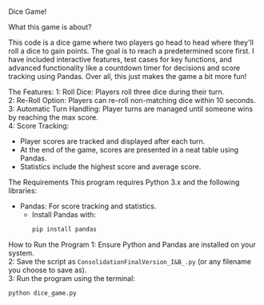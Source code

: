 Dice Game!

 What this game is about? 

This code is a dice game where two players go head to head where they'll roll a dice to gain points. The goal is to reach a predetermined score first. I have included interactive features, test cases for key functions, and advanced functionality like a countdown timer for decisions and score tracking using Pandas. Over all, this just makes the game a bit more fun!



 The Features:
1: Roll Dice: Players roll three dice during their turn.  
2: Re-Roll Option: Players can re-roll non-matching dice within 10 seconds.
3: Automatic Turn Handling: Player turns are managed until someone wins by reaching the max score.  
4: Score Tracking:  
   - Player scores are tracked and displayed after each turn.  
   - At the end of the game, scores are presented in a neat table using Pandas.  
   - Statistics include the highest score and average score.



The Requirements
This program requires Python 3.x and the following libraries:  
- Pandas: For score tracking and statistics.  
   - Install Pandas with:
     ```bash
     pip install pandas
     ```



 How to Run the Program
1: Ensure Python and Pandas are installed on your system.  
2: Save the script as `ConsolidationFinalVersion_I&B_.py` (or any filename you choose to save as).  
3: Run the program using the terminal:  
   ```bash
   python dice_game.py

